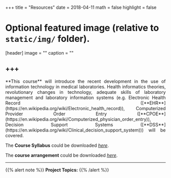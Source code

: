 +++
title = "Resources"
date = 2018-04-11
math = false
highlight = false

# Optional featured image (relative to `static/img/` folder).
[header]
image = ""
caption = ""


+++
---
<p align="justify">**This course** will introduce the recent development in the use of information technology in medical laboratories. Health informatics theories, revolutionary changes in technology, adequate skills of laboratory management and laboratory information systems (e.g. Electronic Health Record ([**EHR**](https://en.wikipedia.org/wiki/Electronic_health_record)), Computerized Provider Order Entry ([**CPOE**](https://en.wikipedia.org/wiki/Computerized_physician_order_entry)), Decision Support Systems ([**DSS**](https://en.wikipedia.org/wiki/Clinical_decision_support_system))) will be covered.

The **Course Syllabus** could be downloaded [*here*](https://drive.google.com/open?id=10vwcugG5GAzxONLsxzTRbW-QkOdMTLlC).

The **course arrangement** could be downloaded [*here*](https://drive.google.com/open?id=1OuSEyKpNcv6rhnnw_WNSCHMrxPCjywe9).

---
{{% alert note %}}
**Project Topics:**
{{% /alert %}}






             